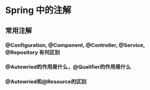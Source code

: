 # Spring 中的注解

## 常用注解

### @Configuration, @Component, @Controller, @Service, @Repository 有何区别

### @Autowried的作用是什么，@Qualifier的作用是什么

### @Autowried和@Resource的区别


